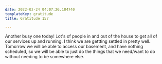 ```yaml
---
date: 2022-02-24 04:07:26.104740
templateKey: gratitude
title: Gratitude 157

---
```


Another busy one today!  Lot's of people in and out of the house to get
all of our services up and running.  I think we are gettting settled in
pretty well.  Tomorrow we will be able to access our basement, and have
nothing scheduled, so we will be able to just do the things that we
need/want to do without needing to be somewhere else.
